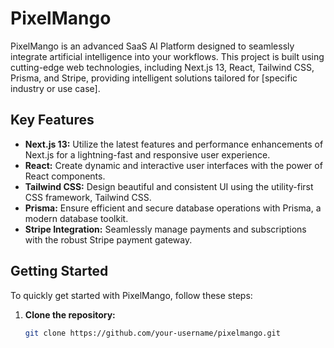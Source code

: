 # PixelMango


PixelMango is an advanced SaaS AI Platform designed to seamlessly integrate artificial intelligence into your workflows. This project is built using cutting-edge web technologies, including Next.js 13, React, Tailwind CSS, Prisma, and Stripe, providing intelligent solutions tailored for [specific industry or use case].

## Key Features

- **Next.js 13:** Utilize the latest features and performance enhancements of Next.js for a lightning-fast and responsive user experience.
- **React:** Create dynamic and interactive user interfaces with the power of React components.
- **Tailwind CSS:** Design beautiful and consistent UI using the utility-first CSS framework, Tailwind CSS.
- **Prisma:** Ensure efficient and secure database operations with Prisma, a modern database toolkit.
- **Stripe Integration:** Seamlessly manage payments and subscriptions with the robust Stripe payment gateway.

## Getting Started

To quickly get started with PixelMango, follow these steps:

1. **Clone the repository:**
   ```sh
   git clone https://github.com/your-username/pixelmango.git
